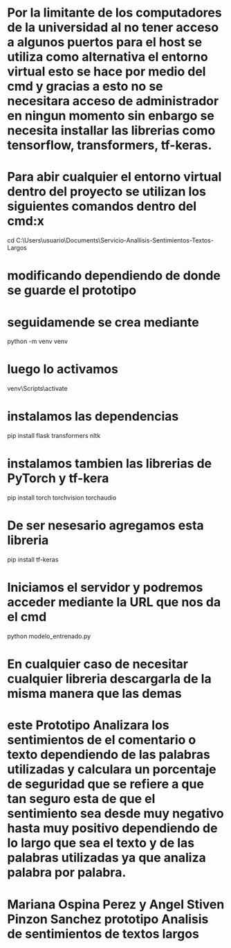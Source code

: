 # Por la limitante de los computadores de la universidad al no tener acceso a algunos puertos para el host se utiliza como alternativa el entorno virtual esto se hace por medio del cmd y gracias a esto no se necesitara acceso de administrador en ningun momento sin enbargo se necesita installar las librerias como tensorflow, transformers, tf-keras.

# Para abir cualquier el entorno virtual dentro del proyecto se utilizan los siguientes comandos dentro del cmd:x

 cd C:\Users\usuario\Documents\Servicio-Anallisis-Sentimientos-Textos-Largos

# modificando dependiendo de donde se guarde el prototipo

# seguidamende se crea mediante

 python -m venv venv

# luego lo activamos

 venv\Scripts\activate

# instalamos las dependencias

 pip install flask transformers nltk
 
# instalamos tambien las librerias de PyTorch y tf-kera

pip install torch torchvision torchaudio
# De ser nesesario agregamos esta libreria
pip install tf-keras


# Iniciamos el servidor y podremos acceder mediante la URL que nos da el cmd

python modelo_entrenado.py

# En cualquier caso de necesitar cualquier libreria descargarla de la misma manera que las demas

# este Prototipo Analizara los sentimientos de el comentario o texto dependiendo de las palabras utilizadas y calculara un porcentaje de seguridad que se refiere a que tan seguro esta de que el sentimiento sea desde muy negativo hasta muy positivo dependiendo de lo largo que sea el texto y de las palabras utilizadas ya que analiza palabra por palabra.

# Mariana Ospina Perez y Angel Stiven Pinzon Sanchez prototipo Analisis de sentimientos de textos largos
